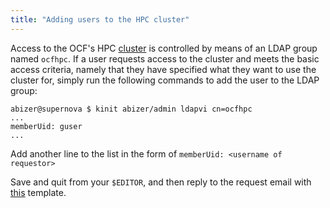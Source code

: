 ```yaml
---
title: "Adding users to the HPC cluster"
---
```


Access to the OCF's HPC [cluster](/docs/services/hpc) is controlled by means
of an LDAP group named `ocfhpc`. If a user requests access to the cluster and
meets the basic access criteria, namely that they have specified what they
want to use the cluster for, simply run the following commands to add the user
to the LDAP group:

    abizer@supernova $ kinit abizer/admin ldapvi cn=ocfhpc
    ...
    memberUid: guser
    ...

Add another line to the list in the form of `memberUid: <username of requestor>`

Save and quit from your `$EDITOR`, and then reply to the request email with [this][hpc] template.

[hpc]: https://templates.ocf.berkeley.edu/#hpc-new-user
